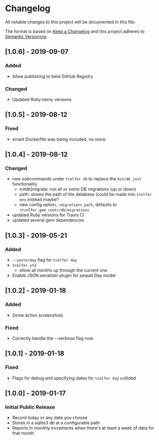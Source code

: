 # Changelog
All notable changes to this project will be documented in this file.

The format is based on [Keep a Changelog](http://keepachangelog.com/en/1.0.0/)
and this project adheres to [Semantic Versioning](http://semver.org/spec/v2.0.0.html).

## [1.0.6]  - 2019-09-07
### Added
- Allow publishing to beta GitHub Registry
### Changed
- Updated Ruby teeny versions

## [1.0.5]  - 2019-08-12
### Fixed
- errant Dockerfile was being included, no more.

## [1.0.4]  - 2019-08-12
### Changed
- new subcommands under `tcelfer db` to replace the `bin/db_init` functionality
  - initdb|migrate: run all or some DB migrations (up or down)
  - path: shows the path of the database (could be made into `tcelfer env` instead maybe?
  - new config option, `:migrations_path`, defaults to `<tcelfer_gem_root>/db/migrations`
- updated Ruby versions for Travis CI
- updated several gem dependencies

## [1.0.3]  - 2019-05-21
### Added
- `--yesterday` flag for `tcelfer day`
- `tcelfer ytd`
  - show all months up through the current one
- Enable JSON serializer plugin for sequel Day model

## [1.0.2]  - 2019-01-18
### Added
- Some action screenshots
### Fixed
- Correctly handle the --verbose flag now

## [1.0.1]  - 2019-01-18
### Fixed
- Flags for debug and specifying dates for `tcelfer day` collided

## [1.0.0]  - 2019-01-17
### Initial Public Release
- Record today or any date you choose
- Stores in a sqlite3 db at a configurable path
- Reports in monthly increments when there's at least a week of data for that month
